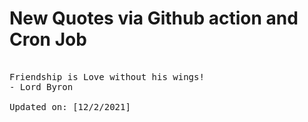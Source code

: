 # New Quotes via Github action and Cron Job

<pre>
<!-- #quote -->
Friendship is Love without his wings!
- Lord Byron

Updated on: [12/2/2021]
<!-- #quoteEnd -->
</pre>
